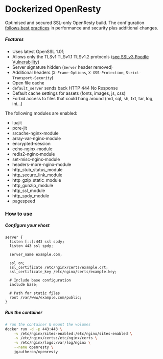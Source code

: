 Dockerized OpenResty
===============

Optimised and secured SSL-only OpenResty build.
The configuration [follows best practices](https://github.com/h5bp/server-configs-nginx/) in performance and security plus additional changes.

##### Features

- Uses latest OpenSSL 1.01j
- Allows only the TLSv1 TLSv1.1 TLSv1.2 protocols ([see SSLv3 Poodle Vulnerability](https://www.us-cert.gov/ncas/alerts/TA14-290A))
- Server signature hidden (`Server` header removed)
- Additional headers (`X-Frame-Options`, `X-XSS-Protection`, `Strict-Transport-Security`)
- Open file cache
- `default_server` sends back HTTP 444 No Response
- Default cache settings for assets (fonts, images, js, css)
- Forbid access to files that could hang around (md, sql, sh, txt, tar, log, ini...)

The following modules are enabled:

- luajit
- pcre-jit
- srcache-nginx-module
- array-var-nginx-module
- encrypted-session
- echo-nginx-module
- redis2-nginx-module
- set-misc-nginx-module
- headers-more-nginx-module
- http_stub_status_module
- http_secure_link_module
- http_gzip_static_module
- http_gunzip_module
- http_ssl_module
- http_spdy_module
- pagespeed

### How to use

##### Configure your vhost

```nginx
server {
  listen [::]:443 ssl spdy;
  listen 443 ssl spdy;

  server_name example.com;

  ssl on;
  ssl_certificate /etc/nginx/certs/example.crt;
  ssl_certificate_key /etc/nginx/certs/example.key;

  # Include base configuration
  include base;

  # Path for static files
  root /var/www/example.com/public;
}
```

##### Run the container

```bash
# run the container & mount the volumes
docker run -d -p 443:443 \
    -v /etc/nginx/sites-enabled:/etc/nginx/sites-enabled \
    -v /etc/nginx/certs:/etc/nginx/certs \
    -v /etc/nginx/logs:/var/log/nginx \
    --name openresty \
    jgautheron/openresty
```